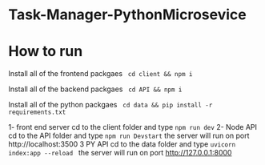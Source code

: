 # Task-Manager-PythonMicrosevice
 
# How to run
Install all of the frontend packgaes 
``` cd client && npm i```

Install all of the backend packgaes 
``` cd API && npm i```

Install all of the python packgaes 
``` cd data && pip install -r requirements.txt```

1- front end server 
cd to the client folder and type ``` npm run dev ```
2- Node  API 
cd to the API folder and type ``` npm run Devstart ```
the server will run on port http://localhost:3500
3 PY API
cd to the data folder and type ``` uvicorn index:app --reload  ```
the server will run on port http://127.0.0.1:8000